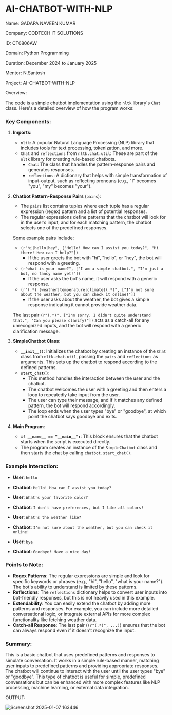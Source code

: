 # AI-CHATBOT-WITH-NLP

Name: GADAPA NAVEEN KUMAR

Company: CODTECH IT SOLUTIONS

ID: CT0806AW

Domain: Python Programming

Duration: December 2024 to January 2025

Mentor: N.Santosh


Project: AI-CHATBOT-WITH-NLP

Overview:

The code is a simple chatbot implementation using the `nltk` library's `Chat` class. Here's a detailed overview of how the program works:

### Key Components:

1. **Imports**:
   - `nltk`: A popular Natural Language Processing (NLP) library that includes tools for text processing, tokenization, and more.
   - `Chat` and `reflections` from `nltk.chat.util`: These are part of the `nltk` library for creating rule-based chatbots. 
     - `Chat`: The class that handles the pattern-response pairs and generates responses.
     - `reflections`: A dictionary that helps with simple transformation of input-output, such as reflecting pronouns (e.g., "I" becomes "you", "my" becomes "your").

2. **Chatbot Pattern-Response Pairs** (`pairs`):
   - The `pairs` list contains tuples where each tuple has a regular expression (regex) pattern and a list of potential responses.
   - The regular expressions define patterns that the chatbot will look for in the user’s input, and for each matching pattern, the chatbot selects one of the predefined responses.
   
   Some example pairs include:
   - `(r"hi|hello|hey", ["Hello! How can I assist you today?", "Hi there! How can I help?"])`
     - If the user greets the bot with "hi", "hello", or "hey", the bot will respond with a greeting.
   - `(r"what is your name?", ["I am a simple chatbot.", "I'm just a bot, no fancy name yet!"])`
     - If the user asks the bot's name, it will respond with a generic response.
   - `(r"(.*) (weather|temperature|climate)(.*)", ["I'm not sure about the weather, but you can check it online!"])`
     - If the user asks about the weather, the bot gives a simple response indicating it cannot provide weather data.

   The last pair `(r"(.*)", ["I'm sorry, I didn't quite understand that.", "Can you please clarify?"])` acts as a catch-all for any unrecognized inputs, and the bot will respond with a generic clarification message.

3. **SimpleChatbot Class**:
   - **`__init__()`**: Initializes the chatbot by creating an instance of the `Chat` class from `nltk.chat.util`, passing the `pairs` and `reflections` as arguments. This sets up the chatbot to respond according to the defined patterns.
   - **`start_chat()`**: 
     - This method handles the interaction between the user and the chatbot.
     - The chatbot welcomes the user with a greeting and then enters a loop to repeatedly take input from the user.
     - The user can type their message, and if it matches any defined pattern, the bot will respond accordingly.
     - The loop ends when the user types "bye" or "goodbye", at which point the chatbot says goodbye and exits.

4. **Main Program**:
   - **`if __name__ == "__main__":`**: This block ensures that the chatbot starts when the script is executed directly.
   - The program creates an instance of the `SimpleChatbot` class and then starts the chat by calling `chatbot.start_chat()`.

### Example Interaction:

- **User**: `hello`
- **Chatbot**: `Hello! How can I assist you today?`

- **User**: `What's your favorite color?`
- **Chatbot**: `I don't have preferences, but I like all colors!`

- **User**: `What's the weather like?`
- **Chatbot**: `I'm not sure about the weather, but you can check it online!`

- **User**: `bye`
- **Chatbot**: `Goodbye! Have a nice day!`

### Points to Note:

- **Regex Patterns**: The regular expressions are simple and look for specific keywords or phrases (e.g., "hi", "hello", "what is your name?"). The bot's ability to understand is limited by these patterns.
- **Reflections**: The `reflections` dictionary helps to convert user inputs into bot-friendly responses, but this is not heavily used in this example.
- **Extendability**: You can easily extend the chatbot by adding more patterns and responses. For example, you can include more detailed conversational logic, or integrate external APIs for more complex functionality like fetching weather data.
- **Catch-all Response**: The last pair (`(r"(.*)", ...)`) ensures that the bot can always respond even if it doesn't recognize the input.

### Summary:

This is a basic chatbot that uses predefined patterns and responses to simulate conversation. It works in a simple rule-based manner, matching user inputs to predefined patterns and providing appropriate responses. The chatbot will continue to interact with the user until the user types "bye" or "goodbye". This type of chatbot is useful for simple, predefined conversations but can be enhanced with more complex features like NLP processing, machine learning, or external data integration.

OUTPUT:

![Screenshot 2025-01-07 163446](https://github.com/user-attachments/assets/f2ddc37d-0ad3-408c-9864-09ab12c9b5ea)
